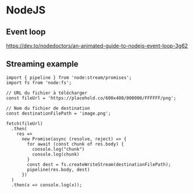 # NodeJS

## Event loop

https://dev.to/nodedoctors/an-animated-guide-to-nodejs-event-loop-3g62


## Streaming example


    import { pipeline } from 'node:stream/promises';
    import fs from 'node:fs';
    
    // URL du fichier à télécharger
    const fileUrl = 'https://placehold.co/600x400/000000/FFFFFF/png';
    
    // Nom du fichier de destination
    const destinationFilePath = 'image.png';
    
    fetch(fileUrl)
      .then(
        res =>
          new Promise(async (resolve, reject) => {
            for await (const chunk of res.body) {
              console.log("chunk")
              console.log(chunk)
            }
            const dest = fs.createWriteStream(destinationFilePath);
            pipeline(res.body, dest)
          })
      )
      .then(x => console.log(x));
